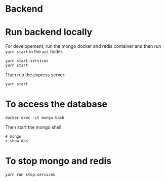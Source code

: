# Backend

# Run backend locally

For developement, run the mongo docker and redis container and then run `yarn start` in the `api` folder:

```
yarn start:services
yarn start
```

Then run the express server:

```
yarn start
```

# To access the database

```
docker exec -it mongo bash
```

Then start the mongo shell:

```
# mongo
> show dbs
```

# To stop mongo and redis

```
yarn run stop:services
```
